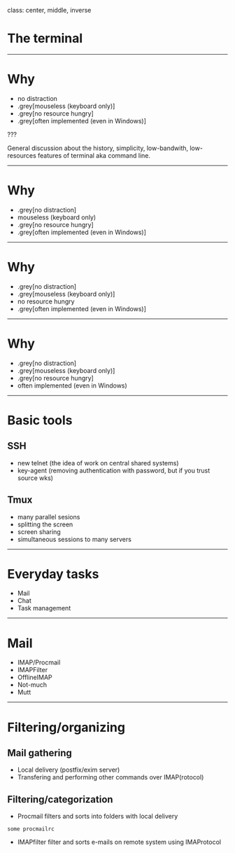 class: center, middle, inverse

# The terminal

---

# Why
* no distraction
* .grey[mouseless (keyboard only)]
* .grey[no resource hungry]
* .grey[often implemented (even in Windows)]

???

General discussion about the history, simplicity, low-bandwith, low-resources features of terminal aka command line.

---

# Why
* .grey[no distraction]
* mouseless (keyboard only)
* .grey[no resource hungry]
* .grey[often implemented (even in Windows)]

---

# Why
* .grey[no distraction]
* .grey[mouseless (keyboard only)]
* no resource hungry
* .grey[often implemented (even in Windows)]

---

# Why
* .grey[no distraction]
* .grey[mouseless (keyboard only)]
* .grey[no resource hungry]
* often implemented (even in Windows)

---

# Basic tools

## SSH
* new telnet (the idea of work on central shared systems)
* key-agent (removing authentication with password, but if  you trust source wks)
## Tmux
* many parallel sesions
* splitting the screen
* screen sharing
* simultaneous sessions to many servers

---

# Everyday tasks

* Mail
* Chat
* Task management

---

# Mail

* IMAP/Procmail
* IMAPFilter
* OfflineIMAP
* Not-much
* Mutt

---

# Filtering/organizing

## Mail gathering
* Local delivery (postfix/exim server)
* Transfering and performing other commands over IMAP(rotocol)
## Filtering/categorization
* Procmail filters and sorts into folders with local delivery
```
some procmailrc
```
* IMAPfilter filter and sorts e-mails on remote system using IMAProtocol
  
  

